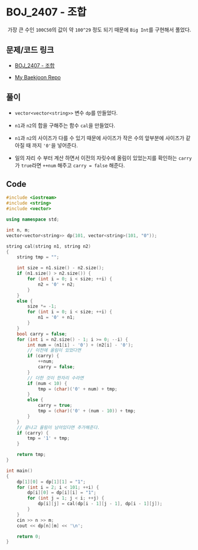 # BOJ_2407 - 조합

&nbsp;가장 큰 수인 `100C50`의 값이 약 `100^29` 정도 되기 때문에 `Big Int`를 구현해서 풀었다.

## 문제/코드 링크

- [BOJ_2407 - 조합](https://www.acmicpc.net/problem/2407)

- [My Baekjoon Repo](https://github.com/Meantint/Baekjoon)

## 풀이

- `vector<vector<string>>` 변수 `dp`를 만들었다.

- `n1`과 `n2`의 합을 구해주는 함수 `cal`을 만들었다.

- `n1`과 `n2`의 사이즈가 다를 수 있기 때문에 사이즈가 작은 수의 앞부분에 사이즈가 같아질 때 까지 `'0'`을 넣어준다.

- 일의 자리 수 부터 계산 하면서 이전의 자릿수에 올림이 있었는지를 확인하는 `carry`가 `true`라면 `++num` 해주고 `carry = false` 해준다.

## Code

```cpp
#include <iostream>
#include <string>
#include <vector>

using namespace std;

int n, m;
vector<vector<string>> dp(101, vector<string>(101, "0"));

string cal(string n1, string n2)
{
    string tmp = "";

    int size = n1.size() - n2.size();
    if (n1.size() > n2.size()) {
        for (int i = 0; i < size; ++i) {
            n2 = '0' + n2;
        }
    }
    else {
        size *= -1;
        for (int i = 0; i < size; ++i) {
            n1 = '0' + n1;
        }
    }
    bool carry = false;
    for (int i = n2.size() - 1; i >= 0; --i) {
        int num = (n1[i] - '0') + (n2[i] - '0');
        // 이전에 올림이 있었다면
        if (carry) {
            ++num;
            carry = false;
        }
        // 더한 것이 한자리 수라면
        if (num < 10) {
            tmp = (char)('0' + num) + tmp;
        }
        else {
            carry = true;
            tmp = (char)('0' + (num - 10)) + tmp;
        }
    }
    // 끝나고 올림이 남아있다면 추가해준다.
    if (carry) {
        tmp = '1' + tmp;
    }

    return tmp;
}

int main()
{
    dp[1][0] = dp[1][1] = "1";
    for (int i = 2; i < 101; ++i) {
        dp[i][0] = dp[i][i] = "1";
        for (int j = 1; j < i; ++j) {
            dp[i][j] = cal(dp[i - 1][j - 1], dp[i - 1][j]);
        }
    }
    cin >> n >> m;
    cout << dp[n][m] << '\n';

    return 0;
}
```
